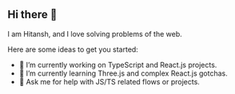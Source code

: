 ## Hi there 👋

I am Hitansh, and I love solving problems of the web.

Here are some ideas to get you started:

- 🔭 I’m currently working on TypeScript and React.js projects.
- 🌱 I’m currently learning Three.js and complex React.js gotchas.
- 🤔 Ask me for help with JS/TS related flows or projects.
